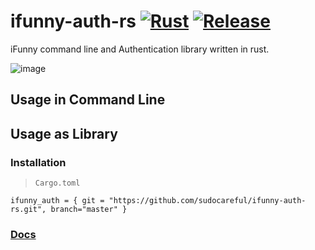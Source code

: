 # ifunny-auth-rs [![Rust](https://github.com/sudocareful/ifunny-authentication-rust/actions/workflows/rust.yml/badge.svg)](https://github.com/sudocareful/ifunny-authentication-rust/actions/workflows/rust.yml) [![Release](https://github.com/sudocareful/ifunny-authentication-rust/actions/workflows/Release.yml/badge.svg?event=release)](https://github.com/sudocareful/ifunny-authentication-rust/actions/workflows/Release.yml)
iFunny command line and Authentication library written in rust.

![image](https://github.com/sudocareful/ifunny-auth-rs/blob/master/ss.png?raw=true)

## Usage in Command Line

## Usage as Library

### Installation
> `Cargo.toml`
```
ifunny_auth = { git = "https://github.com/sudocareful/ifunny-auth-rs.git", branch="master" }
```

### [Docs](https://sudocareful.github.io/ifunny-auth-rs)
